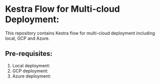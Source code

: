 # Kestra Flow for Multi-cloud Deployment:
This repository contains Kestra flow for multi-cloud deployment including local, GCP and Azure.

## Pre-requisites:
1. Local deployment:
2. GCP deployment:
3. Azure deployment:
